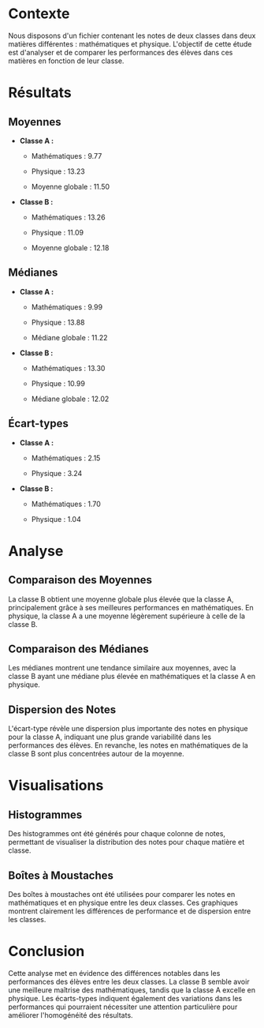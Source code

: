 # Contexte

Nous disposons d'un fichier contenant les notes de deux classes dans deux matières différentes : mathématiques et physique. L'objectif de cette étude est d'analyser et de comparer les performances des élèves dans ces matières en fonction de leur classe.

# Résultats

## Moyennes

- **Classe A :**
    
    - Mathématiques : 9.77
        
    - Physique : 13.23
        
    - Moyenne globale : 11.50
        
- **Classe B :**
    
    - Mathématiques : 13.26
        
    - Physique : 11.09
        
    - Moyenne globale : 12.18
        

## Médianes

- **Classe A :**
    
    - Mathématiques : 9.99
        
    - Physique : 13.88
        
    - Médiane globale : 11.22
        
- **Classe B :**
    
    - Mathématiques : 13.30
        
    - Physique : 10.99
        
    - Médiane globale : 12.02
        

## Écart-types

- **Classe A :**
    
    - Mathématiques : 2.15
        
    - Physique : 3.24
        
- **Classe B :**
    
    - Mathématiques : 1.70
        
    - Physique : 1.04
        

# Analyse

## Comparaison des Moyennes

La classe B obtient une moyenne globale plus élevée que la classe A, principalement grâce à ses meilleures performances en mathématiques. En physique, la classe A a une moyenne légèrement supérieure à celle de la classe B.

## Comparaison des Médianes

Les médianes montrent une tendance similaire aux moyennes, avec la classe B ayant une médiane plus élevée en mathématiques et la classe A en physique.

## Dispersion des Notes

L'écart-type révèle une dispersion plus importante des notes en physique pour la classe A, indiquant une plus grande variabilité dans les performances des élèves. En revanche, les notes en mathématiques de la classe B sont plus concentrées autour de la moyenne.

# Visualisations

## Histogrammes

Des histogrammes ont été générés pour chaque colonne de notes, permettant de visualiser la distribution des notes pour chaque matière et classe.

## Boîtes à Moustaches

Des boîtes à moustaches ont été utilisées pour comparer les notes en mathématiques et en physique entre les deux classes. Ces graphiques montrent clairement les différences de performance et de dispersion entre les classes.

# Conclusion

Cette analyse met en évidence des différences notables dans les performances des élèves entre les deux classes. La classe B semble avoir une meilleure maîtrise des mathématiques, tandis que la classe A excelle en physique. Les écarts-types indiquent également des variations dans les performances qui pourraient nécessiter une attention particulière pour améliorer l'homogénéité des résultats.